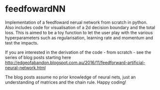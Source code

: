 # feedfowardNN
Implementation of a feedfoward nerual network from scratch in python. Also includes code for visualisation of a 2d decision boundary and the total loss. This is aimed to be a toy function to let the user play with the various hyperparameters such as regularisation, learning rate and momentum and test the impacts.

If you are interested in the derivation of the code - from scratch - see the series of blog posts starting here http://edgeofabandon.blogspot.com.au/2016/11/feedforward-artificial-neural-network.html

The blog posts assume no prior knowledge of neural nets, just an understanding of matrices and the chain rule. 
Happy coding!
